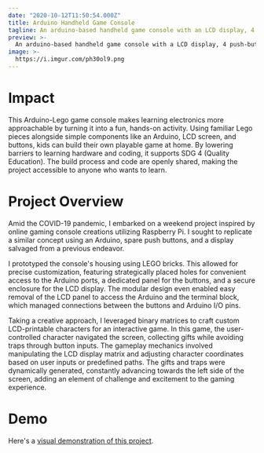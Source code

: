 ```yaml
---
date: "2020-10-12T11:50:54.000Z"
title: Arduino Handheld Game Console
tagline: An arduino-based handheld game console with an LCD display, 4 push-buttons, and a novel lego case.
preview: >-
  An arduino-based handheld game console with a LCD display, 4 push-buttons, and a novel lego case. Cover generated by DALLE-3.
image: >-
  https://i.imgur.com/ph30ol9.png
---
```


# Impact
This Arduino-Lego game console makes learning electronics more approachable by turning it into a fun, hands-on activity. Using familiar Lego pieces alongside simple components like an Arduino, LCD screen, and buttons, kids can build their own playable game at home. By lowering barriers to learning hardware and coding, it supports SDG 4 (Quality Education). The build process and code are openly shared, making the project accessible to anyone who wants to learn.

# Project Overview

Amid the COVID-19 pandemic, I embarked on a weekend project inspired by online gaming console creations utilizing Raspberry Pi. I sought to replicate a similar concept using an Arduino, spare push buttons, and a display salvaged from a previous endeavor.

I prototyped the console's housing using LEGO bricks. This allowed for precise customization, featuring strategically placed holes for convenient access to the Arduino ports, a dedicated panel for the buttons, and a secure enclosure for the LCD display. The modular design even enabled easy removal of the LCD panel to access the Arduino and the terminal block, which managed connections between the buttons and Arduino I/O pins.

Taking a creative approach, I leveraged binary matrices to craft custom LCD-printable characters for an interactive game. In this game, the user-controlled character navigated the screen, collecting gifts while avoiding traps through button inputs. The gameplay mechanics involved manipulating the LCD display matrix and adjusting character coordinates based on user inputs or predefined paths. The gifts and traps were dynamically generated, constantly advancing towards the left side of the screen, adding an element of challenge and excitement to the gaming experience.

# Demo

Here's a [visual demonstration of this project](https://youtu.be/8fNFOhTsp44).
